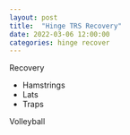```yaml
---
layout: post
title:  "Hinge TRS Recovery"
date: 2022-03-06 12:00:00
categories: hinge recover
---
```


Recovery
* Hamstrings
* Lats
* Traps

Volleyball